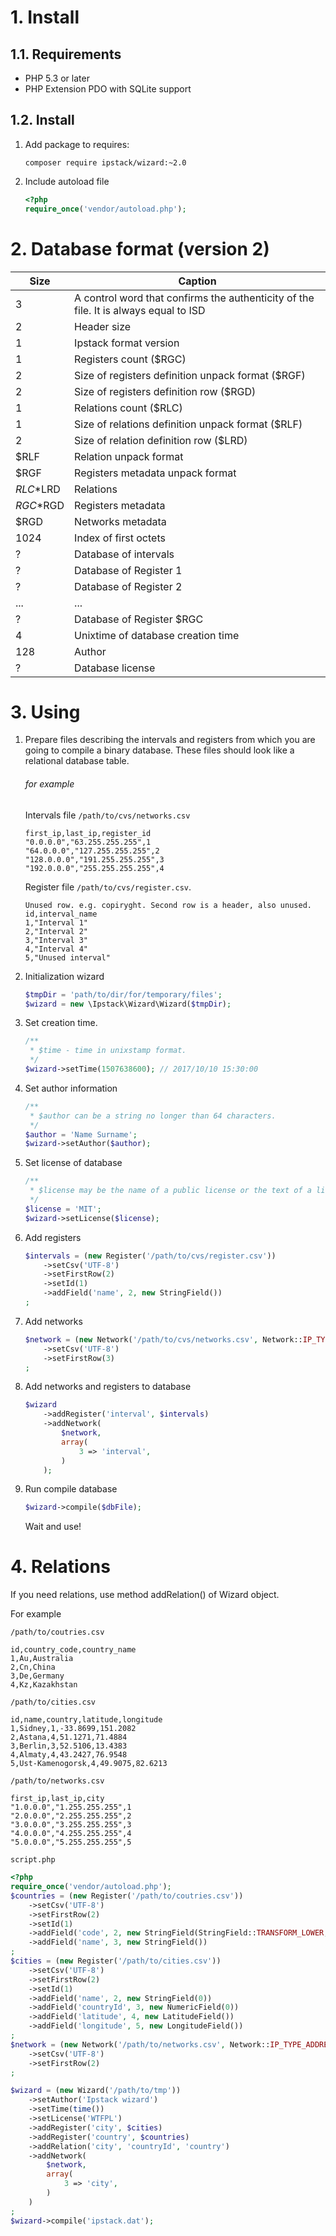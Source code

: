 # 1. Install

## 1.1. Requirements
* PHP 5.3 or later
* PHP Extension PDO with SQLite support

## 1.2. Install
1. Add package to requires:
    ```text
    composer require ipstack/wizard:~2.0
    ```
2. Include autoload file
    ```php
    <?php
    require_once('vendor/autoload.php');
    ```
# 2. Database format (version 2)

|Size|Caption|
|---|---|
|3|A control word that confirms the authenticity of the file. It is always equal to ISD|
|2|Header size|
|1|Ipstack format version|
|1|Registers count ($RGC)|
|2|Size of registers definition unpack format ($RGF)|
|2|Size of registers definition row ($RGD)|
|1|Relations count ($RLC)|
|1|Size of relations definition unpack format ($RLF)|
|2|Size of relation definition row ($LRD)|
|$RLF|Relation unpack format|
|$RGF|Registers metadata unpack format|
|$RLC*$LRD|Relations|
|$RGC*$RGD|Registers metadata|
|$RGD|Networks metadata|
|1024|Index of first octets|
|?|Database of intervals|
|?|Database of Register 1|
|?|Database of Register 2|
|...|...|
|?|Database of Register $RGC|
|4|Unixtime of database creation time|
|128|Author|
|?|Database license|


# 3. Using

1. Prepare files describing the intervals and registers from which you are going to compile a binary database. These files should look like a relational database table.
    ###### for example
    Intervals file `/path/to/cvs/networks.csv`
    ```text
    first_ip,last_ip,register_id
    "0.0.0.0","63.255.255.255",1
    "64.0.0.0","127.255.255.255",2
    "128.0.0.0","191.255.255.255",3
    "192.0.0.0","255.255.255.255",4
    ```
    Register file `/path/to/cvs/register.csv`.
    ```text
    Unused row. e.g. copiryght. Second row is a header, also unused.
    id,interval_name
    1,"Interval 1"
    2,"Interval 2"
    3,"Interval 3"
    4,"Interval 4"
    5,"Unused interval"
    ```
1. Initialization wizard
    ```php
    $tmpDir = 'path/to/dir/for/temporary/files';
    $wizard = new \Ipstack\Wizard\Wizard($tmpDir);
    ```
    
1. Set creation time.
    ```php
    /**
     * $time - time in unixstamp format.
     */
    $wizard->setTime(1507638600); // 2017/10/10 15:30:00
    ```

1. Set author information
    ```php
    /**
     * $author can be a string no longer than 64 characters.
     */
    $author = 'Name Surname';
    $wizard->setAuthor($author);
    ```

1. Set license of database
    ```php
    /**
     * $license may be the name of a public license or the text of a license. The length is unlimited.
     */
    $license = 'MIT';
    $wizard->setLicense($license);
    ```

1. Add registers
    ```php
    $intervals = (new Register('/path/to/cvs/register.csv'))
        ->setCsv('UTF-8')
        ->setFirstRow(2)
        ->setId(1)
        ->addField('name', 2, new StringField())
    ;
    ```

1. Add networks

    ```php
    $network = (new Network('/path/to/cvs/networks.csv', Network::IP_TYPE_ADDRESS, 1, 2))
        ->setCsv('UTF-8')
        ->setFirstRow(3)
    ;
    ```

1. Add networks and registers to database
    ```php
    $wizard
        ->addRegister('interval', $intervals)
        ->addNetwork(
            $network,
            array(
                3 => 'interval',
            )
        );
    ```

1. Run compile database
    ```php
    $wizard->compile($dbFile);
    ```
    Wait and use!

# 4. Relations

If you need relations, use method addRelation() of Wizard object.

For example

`/path/to/coutries.csv`

```text
id,country_code,country_name
1,Au,Australia
2,Cn,China
3,De,Germany
4,Kz,Kazakhstan
```

`/path/to/cities.csv`

```text
id,name,country,latitude,longitude
1,Sidney,1,-33.8699,151.2082
2,Astana,4,51.1271,71.4884
3,Berlin,3,52.5106,13.4383
4,Almaty,4,43.2427,76.9548
5,Ust-Kamenogorsk,4,49.9075,82.6213
```

`/path/to/networks.csv`

```text
first_ip,last_ip,city
"1.0.0.0","1.255.255.255",1
"2.0.0.0","2.255.255.255",2
"3.0.0.0","3.255.255.255",3
"4.0.0.0","4.255.255.255",4
"5.0.0.0","5.255.255.255",5
```

`script.php`

```php
<?php
require_once('vendor/autoload.php');
$countries = (new Register('/path/to/coutries.csv'))
    ->setCsv('UTF-8')
    ->setFirstRow(2)
    ->setId(1)
    ->addField('code', 2, new StringField(StringField::TRANSFORM_LOWER, 2))
    ->addField('name', 3, new StringField())
;
$cities = (new Register('/path/to/cities.csv'))
    ->setCsv('UTF-8')
    ->setFirstRow(2)
    ->setId(1)
    ->addField('name', 2, new StringField(0))
    ->addField('countryId', 3, new NumericField(0))
    ->addField('latitude', 4, new LatitudeField())
    ->addField('longitude', 5, new LongitudeField())
;
$network = (new Network('/path/to/networks.csv', Network::IP_TYPE_ADDRESS, 1, 2))
    ->setCsv('UTF-8')
    ->setFirstRow(2)
;

$wizard = (new Wizard('/path/to/tmp'))
    ->setAuthor('Ipstack wizard')
    ->setTime(time())
    ->setLicense('WTFPL')
    ->addRegister('city', $cities)
    ->addRegister('country', $countries)
    ->addRelation('city', 'countryId', 'country')
    ->addNetwork(
        $network,
        array(
            3 => 'city',
        )
    )
;
$wizard->compile('ipstack.dat');
``` 
